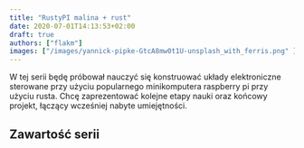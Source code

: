 ```yaml
---
title: "RustyPI malina + rust"
date: 2020-07-01T14:13:53+02:00
draft: true
authors: ["flakm"]
images: ["/images/yannick-pipke-GtcA8mw0t1U-unsplash_with_ferris.png" ]
---
```


W tej serii będę próbował nauczyć się konstruować układy elektroniczne sterowane przy użyciu popularnego minikomputera raspberry pi przy użyciu rusta.
Chcę zaprezentować kolejne etapy nauki oraz końcowy projekt, łączący wcześniej nabyte umiejętności.


## Zawartość serii
<!-- todo dodać  linki do pozostałych artykułów z serii-->